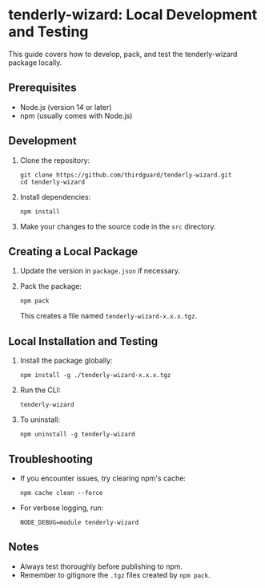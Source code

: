# tenderly-wizard: Local Development and Testing

This guide covers how to develop, pack, and test the tenderly-wizard package locally.

## Prerequisites

- Node.js (version 14 or later)
- npm (usually comes with Node.js)

## Development

1. Clone the repository:
   ```
   git clone https://github.com/thirdguard/tenderly-wizard.git
   cd tenderly-wizard
   ```

2. Install dependencies:
   ```
   npm install
   ```

3. Make your changes to the source code in the `src` directory.

## Creating a Local Package

1. Update the version in `package.json` if necessary.

2. Pack the package:
   ```
   npm pack
   ```
   This creates a file named `tenderly-wizard-x.x.x.tgz`.

## Local Installation and Testing

1. Install the package globally:
   ```
   npm install -g ./tenderly-wizard-x.x.x.tgz
   ```

2. Run the CLI:
   ```
   tenderly-wizard
   ```

3. To uninstall:
   ```
   npm uninstall -g tenderly-wizard
   ```

## Troubleshooting

- If you encounter issues, try clearing npm's cache:
  ```
  npm cache clean --force
  ```

- For verbose logging, run:
  ```
  NODE_DEBUG=module tenderly-wizard
  ```

## Notes

- Always test thoroughly before publishing to npm.
- Remember to gitignore the `.tgz` files created by `npm pack`.